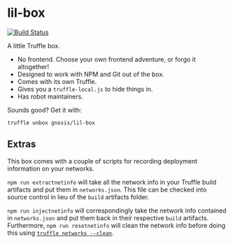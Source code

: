 # lil-box

[![Build Status](https://travis-ci.org/gnosis/lil-box.svg?branch=master)](https://travis-ci.org/gnosis/lil-box)

A little Truffle box.

* No frontend. Choose your own frontend adventure, or forgo it altogether!
* Designed to work with NPM and Git out of the box.
* Comes with its own Truffle.
* Gives you a `truffle-local.js` to hide things in.
* Has robot maintainers.

Sounds good? Get it with:

    truffle unbox gnosis/lil-box

## Extras

This box comes with a couple of scripts for recording deployment information on your networks.

`npm run extractnetinfo` will take all the network info in your Truffle build artifacts and put them in `networks.json`. This file can be checked into source control in lieu of the `build` artifacts folder.

`npm run injectnetinfo` will correspondingly take the network info contained in `networks.json` and put them back in their respective `build` artifacts. Furthermore, `npm run resetnetinfo` will clean the network info before doing this using [`truffle networks --clean`](http://truffleframework.com/docs/advanced/commands#networks).
